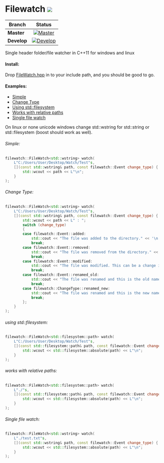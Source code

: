 # Filewatch <a href="#"><img src="https://img.shields.io/badge/C++-11-blue.svg?style=flat-square"></a>

| Branch        | Status        |
| ------------- |:-------------:|
| **Master**    | [![Master](https://travis-ci.org/ThomasMonkman/filewatch.svg?branch=master)](https://travis-ci.org/ThomasMonkman/filewatch) |
| **Develop**   | [![Develop](https://travis-ci.org/ThomasMonkman/filewatch.svg?branch=develop)](https://travis-ci.org/ThomasMonkman/filewatch) |

Single header folder/file watcher in C++11 for windows and linux
#### Install:
Drop [FileWatch.hpp](https://github.com/ThomasMonkman/filewatch/blob/master/FileWatch.hpp) in to your include path, and you should be good to go.
#### Examples:
- [Simple](#1)
- [Change Type](#2)
- [Using std::filesystem](#3)
- [Works with relative paths](#4)
- [Single file watch](#5)

On linux or none unicode windows change std::wstring for std::string or std::filesystem (boost should work as well).

###### Simple: <a id="1"></a>
```cpp
filewatch::FileWatch<std::wstring> watch(
	L"C:/Users/User/Desktop/Watch/Test"s, 
	[](const std::wstring& path, const filewatch::Event change_type) {
		std::wcout << path << L"\n";
	}
);
```

###### Change Type: <a id="2"></a>
```cpp
filewatch::FileWatch<std::wstring> watch(
	L"C:/Users/User/Desktop/Watch/Test"s, 
	[](const std::wstring& path, const filewatch::Event change_type) {
		std::wcout << path << L" : ";
		switch (change_type)
		{
		case filewatch::Event::added:
			std::cout << "The file was added to the directory." << '\n';
			break;
		case filewatch::Event::removed:
			std::cout << "The file was removed from the directory." << '\n';
			break;
		case filewatch::Event::modified:
			std::cout << "The file was modified. This can be a change in the time stamp or attributes." << '\n';
			break;
		case filewatch::Event::renamed_old:
			std::cout << "The file was renamed and this is the old name." << '\n';
			break;
		case filewatch::ChangeType::renamed_new:
			std::cout << "The file was renamed and this is the new name." << '\n';
			break;
		};
	}
);
```

###### using std::filesystem: <a id="3"></a>
```cpp
filewatch::FileWatch<std::filesystem::path> watch(
	L"C:/Users/User/Desktop/Watch/Test"s, 
	[](const std::filesystem::path& path, const filewatch::Event change_type) {
		std::wcout << std::filesystem::absolute(path) << L"\n";		
	}
);
```

###### works with relative paths: <a id="4"></a>
```cpp
filewatch::FileWatch<std::filesystem::path> watch(
	L"./"s, 
	[](const std::filesystem::path& path, const filewatch::Event change_type) {
		std::wcout << std::filesystem::absolute(path) << L"\n";		
	}
);
```

###### Single file watch: <a id="5"></a>
```cpp
filewatch::FileWatch<std::wstring> watch(
	L"./test.txt"s, 
	[](const std::wstring& path, const filewatch::Event change_type) {
		std::wcout << std::filesystem::absolute(path) << L"\n";		
	}
);
```
